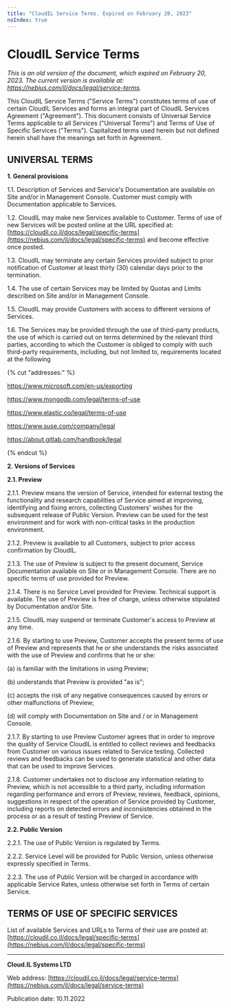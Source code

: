 ```yaml
---
title: "CloudIL Service Terms. Expired on February 20, 2023"
noIndex: true
---
```


# CloudIL Service Terms

*This is an old version of the document, which expired on February 20, 2023. The current version is available at: <https://nebius.com/il/docs/legal/service-terms>.*

This CloudIL Service Terms ("Service Terms") constitutes terms of use of certain CloudIL Services and forms an integral part of CloudIL Services Agreement ("Agreement"). This document consists of Universal Service Terms applicable to all Services ("Universal Terms") and Terms of Use of Specific Services ("Terms"). Capitalized terms used herein but not defined herein shall have the meanings set forth in Agreement.


## UNIVERSAL TERMS

**1. General provisions**

1.1. Description of Services and Service's Documentation are available on Site and/or in Management Console. Customer must comply with Documentation applicable to Services.

1.2. CloudIL may make new Services available to Customer. Terms of use of new Services will be posted online at the URL specified at: [https://cloudil.co.il/docs/legal/specific-terms](https://nebius.com/il/docs/legal/specific-terms) and become effective once posted.

1.3. CloudIL may terminate any certain Services provided subject to prior notification of Customer at least thirty (30) calendar days prior to the termination.

1.4. The use of certain Services may be limited by Quotas and Limits described on Site and/or in Management Console.

1.5. CloudIL may provide Customers with access to different versions of Services.

1.6. The Services may be provided through the use of third-party products, the use of which is carried out on terms determined by the relevant third parties, according to which the Customer is obliged to comply with such third-party requirements, including, but not limited to, requirements located at the following

{% cut "addresses:" %}

<https://www.microsoft.com/en-us/exporting>

<https://www.mongodb.com/legal/terms-of-use>

<https://www.elastic.co/legal/terms-of-use>

<https://www.suse.com/company/legal>

<https://about.gitlab.com/handbook/legal>

{% endcut %}

**2. Versions of Services**

**2.1. Preview**

2.1.1. Preview means the version of Service, intended for external testing the functionality and research capabilities of Service aimed at improving, identifying and fixing errors, collecting Customers' wishes for the subsequent release of Public Version. Preview can be used for the test environment and for work with non-critical tasks in the production environment.

2.1.2. Preview is available to all Customers, subject to prior access confirmation by CloudIL.

2.1.3. The use of Preview is subject to the present document, Service Documentation available on Site or in Management Console. There are no specific terms of use provided for Preview.

2.1.4. There is no Service Level provided for Preview. Technical support is available. The use of Preview is free of charge, unless otherwise stipulated by Documentation and/or Site.

2.1.5. CloudIL may suspend or terminate Customer's access to Preview at any time.

2.1.6. By starting to use Preview, Customer accepts the present terms of use of Preview and represents that he or she understands the risks associated with the use of Preview and confirms that he or she:

(a) is familiar with the limitations in using Preview;

(b) understands that Preview is provided "as is";

(c) accepts the risk of any negative consequences caused by errors or other malfunctions of Preview;

(d) will comply with Documentation on Site and / or in Management Console.

2.1.7. By starting to use Preview Customer agrees that in order to improve the quality of Service CloudIL is entitled to collect reviews and feedbacks from Customer on various issues related to Service testing. Collected reviews and feedbacks can be used to generate statistical and other data that can be used to improve Services.

2.1.8. Customer undertakes not to disclose any information relating to Preview, which is not accessible to a third party, including information regarding performance and errors of Preview, reviews, feedback, opinions, suggestions in respect of the operation of Service provided by Customer, including reports on detected errors and inconsistencies obtained in the process or as a result of testing Preview of Service.

**2.2. Public Version**

2.2.1. The use of Public Version is regulated by Terms.

2.2.2. Service Level will be provided for Public Version, unless otherwise expressly specified in Terms.

2.2.3. The use of Public Version will be charged in accordance with applicable Service Rates, unless otherwise set forth in Terms of certain Service.


## TERMS OF USE OF SPECIFIC SERVICES

List of available Services and URLs to Terms of their use are posted at: [https://cloudil.co.il/docs/legal/specific-terms](https://nebius.com/il/docs/legal/specific-terms)

________________________________________

**Cloud.IL Systems LTD**

Web address: [https://cloudil.co.il/docs/legal/service-terms](https://nebius.com/il/docs/legal/service-terms)

Publication date: 10.11.2022